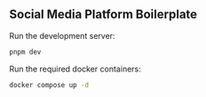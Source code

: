 ## Social Media Platform Boilerplate

Run the development server:

```bash
pnpm dev
```

Run the required docker containers:

```bash
docker compose up -d
```
